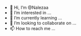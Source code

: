 - 👋 Hi, I’m @Nalezaa
- 👀 I’m interested in ...
- 🌱 I’m currently learning ...
- 💞️ I’m looking to collaborate on ...
- 📫 How to reach me ...

<!---
Nalezaa/Nalezaa is a ✨ special ✨ repository because its `README.md` (this file) appears on your GitHub profile.
You can click the Preview link to take a look at your changes.
--->
